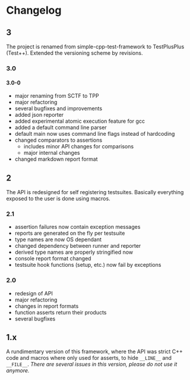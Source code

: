 # Changelog

## 3

The project is renamed from simple-cpp-test-framework to TestPlusPlus (Test++).
Extended the versioning scheme by revisions.

### 3.0

#### 3.0-0

- major renaming from SCTF to TPP
- major refactoring
- several bugfixes and improvements
- added json reporter
- added experimental atomic execution feature for gcc
- added a default command line parser
- default main now uses command line flags instead of hardcoding
- changed comparators to assertions
  - includes minor API changes for comparisons
  - major internal changes
- changed markdown report format

## 2

The API is redesigned for self registering testsuites.
Basically everything exposed to the user is done using macros.

### 2.1

- assertion failures now contain exception messages
- reports are generated on the fly per testsuite
- type names are now OS dependant
- changed dependency between runner and reporter
- derived type names are properly stringified now
- console report format changed
- testsuite hook functions (setup, etc.) now fail by exceptions

### 2.0

- redesign of API
- major refactoring
- changes in report formats
- function asserts return their products
- several bugfixes

## 1.x

A rundimentary version of this framework, where the API was strict C++ code and macros where only used for asserts, to hide `__LINE__` and `__FILE__`.
_There are several issues in this version, please do not use it anymore._

